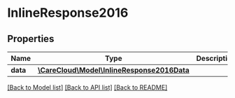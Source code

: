 # InlineResponse2016

## Properties
Name | Type | Description | Notes
------------ | ------------- | ------------- | -------------
**data** | [**\CareCloud\Model\InlineResponse2016Data**](InlineResponse2016Data.md) |  | [optional] 

[[Back to Model list]](../../README.md#documentation-for-models) [[Back to API list]](../../README.md#documentation-for-api-endpoints) [[Back to README]](../../README.md)

